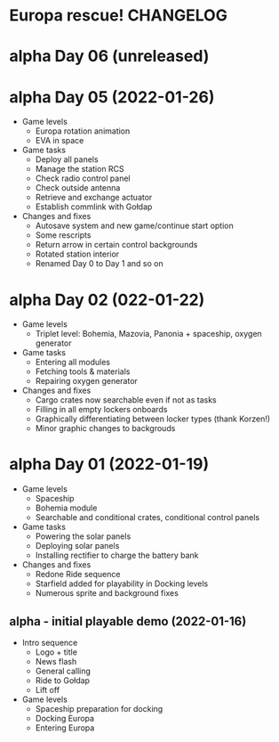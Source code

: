 # Europa rescue! CHANGELOG

# alpha Day 06 (unreleased)

# alpha Day 05 (2022-01-26)

* Game levels
	* Europa rotation animation
	* EVA in space
* Game tasks
	* Deploy all panels
	* Manage the station RCS
	* Check radio control panel
	* Check outside antenna
	* Retrieve and exchange actuator
	* Establish commlink with Gołdap
* Changes and fixes
	* Autosave system and new game/continue start option
	* Some rescripts
	* Return arrow in certain control backgrounds
	* Rotated station interior
	* Renamed Day 0 to Day 1 and so on

# alpha Day 02 (022-01-22)

* Game levels
	* Triplet  level: Bohemia, Mazovia, Panonia + spaceship, oxygen generator
* Game tasks
	* Entering all modules
	* Fetching tools & materials
	* Repairing oxygen generator
* Changes and fixes
	* Cargo crates now searchable even if not as tasks
	* Filling in all empty lockers onboards
	* Graphically differentiating between locker types (thank Korzen!)
	* Minor graphic changes to backgrouds
	
# alpha Day 01 (2022-01-19)

* Game levels
	* Spaceship
	* Bohemia module
	* Searchable and conditional crates, conditional control panels
* Game tasks
	* Powering the solar panels
	* Deploying solar panels
	* Installing rectifier to charge the battery bank
* Changes and fixes
	* Redone Ride sequence
	* Starfield added for playability in Docking levels
	* Numerous sprite and background fixes

## alpha - initial playable demo (2022-01-16)
* Intro sequence
	* Logo + title
	* News flash
	* General calling
	* Ride to Gołdap
	* Lift off
* Game levels
	* Spaceship preparation for docking
	* Docking Europa
	* Entering Europa
	
